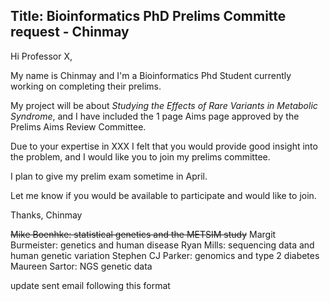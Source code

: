 Title: Bioinformatics PhD Prelims Committe request - Chinmay
---
Hi Professor X,

My name is Chinmay and I'm a Bioinformatics Phd Student currently working on completing their prelims.

My project will be about *Studying the Effects of Rare Variants in Metabolic Syndrome*, and I have included the 1 page Aims page approved by the Prelims Aims Review Committee.

Due to your expertise in XXX I felt that you would provide good insight into the problem, and I would like you to join my prelims committee.

I plan to give my prelim exam sometime in April.

Let me know if you would be available to participate and would like to join.

Thanks,
Chinmay

~~Mike Boenhke: statistical genetics and the METSIM study~~
Margit Burmeister: genetics and human disease
Ryan Mills: sequencing data and human genetic variation
Stephen CJ Parker: genomics and type 2 diabetes
Maureen Sartor: NGS genetic data

update sent email following this format
